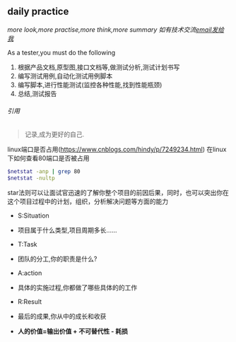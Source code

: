 ## daily practice
 
*more look,more practise,more think,more summary 如有技术交流[email发给我](mailto:314922902@qq.com)*

As a tester,you must do the following

1. 根据产品文档,原型图,接口文档等,做测试分析,测试计划书写
2. 编写测试用例,自动化测试用例脚本
3. 编写脚本,进行性能测试(监控各种性能,找到性能瓶颈)
4. 总结,测试报告



###### 引用
> 记录,成为更好的自己.

linux端口是否占用(https://www.cnblogs.com/hindy/p/7249234.html)
在linux下如何查看80端口是否被占用
```sh
$netstat -anp | grep 80
$netstat -nultp


```

star法则可以让面试官迅速的了解你整个项目的前因后果，同时，也可以突出你在这个项目过程中的计划，组织，分析解决问题等方面的能力<br/>
- S:Situation
- 项目属于什么类型,项目周期多长......
- T:Task
- 团队的分工,你的职责是什么?
- A:action
- 具体的实施过程,你都做了哪些具体的的工作
- R:Result
- 最后的成果,你从中的成长和收获

- **人的价值=输出价值 + 不可替代性 - 耗损**

